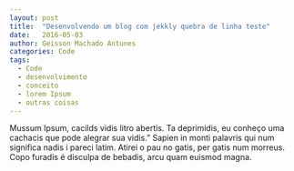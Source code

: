 ```yaml
---
layout: post
title:  "Desenvolvendo um blog com jekkly quebra de linha teste"
date:   2016-05-03
author: Geisson Machado Antunes
categories: Code
tags:
  - Code
  - desenvolvimento
  - conceito
  - lorem Ipsum
  - outras coisas
---
```


Mussum Ipsum, cacilds vidis litro abertis. Ta deprimidis, eu conheço uma cachacis que pode alegrar sua vidis.” Sapien in monti palavris qui num significa nadis i pareci latim. Atirei o pau no gatis, per gatis num morreus. Copo furadis é disculpa de bebadis, arcu quam euismod magna.
<!-- leia-mais -->
